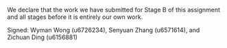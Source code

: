 We declare that the work we have submitted for Stage B of this assignment and all stages before it is entirely our own work.



Signed: Wyman Wong (u6726234), Senyuan Zhang (u6571614), and Zichuan Ding (u6156881)
